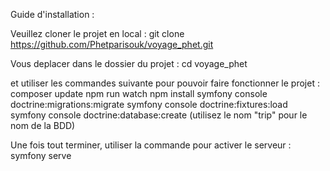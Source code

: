 Guide d'installation :

Veuillez cloner le projet en local :
git clone https://github.com/Phetparisouk/voyage_phet.git 

Vous deplacer dans le dossier du projet :
cd voyage_phet

et utiliser les commandes suivante pour pouvoir faire fonctionner le projet :
composer update
npm run watch
npm install
symfony console doctrine:migrations:migrate
symfony console doctrine:fixtures:load
symfony console doctrine:database:create (utilisez le nom "trip" pour le nom de la BDD)

Une fois tout terminer, utiliser la commande pour activer le serveur :
symfony serve
